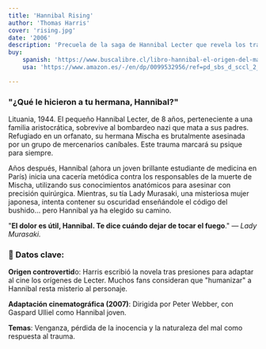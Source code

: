 ```yaml
---
title: 'Hannibal Rising'  
author: 'Thomas Harris'  
cover: 'rising.jpg'  
date: '2006'  
description: 'Precuela de la saga de Hannibal Lecter que revela los traumáticos orígenes del Dr. Lecter durante la Segunda Guerra Mundial y su transformación en el caníbal genial. La novela explora la infancia de Hannibal en Lituania, la muerte de sus padres y el brutal evento que desencadenó su sed de venganza. A diferencia de los libros anteriores, aquí Lecter es el protagonista absoluto, mostrando su evolución desde un niño aristocrático hasta un asesino calculador.'  
buy:  
    spanish: 'https://www.buscalibre.cl/libro-hannibal-el-origen-del-mal-hannibal-rising/9786073834926/p/55575712'  
    usa: 'https://www.amazon.es/-/en/dp/0099532956/ref=pd_sbs_d_sccl_2_2/258-9712495-2706226?psc=1'  

---
```


### "¿Qué le hicieron a tu hermana, Hannibal?"
Lituania, 1944. El pequeño Hannibal Lecter, de 8 años, perteneciente a una familia aristocrática, sobrevive al bombardeo nazi que mata a sus padres. Refugiado en un orfanato, su hermana Mischa es brutalmente asesinada por un grupo de mercenarios caníbales. Este trauma marcará su psique para siempre.

Años después, Hannibal (ahora un joven brillante estudiante de medicina en París) inicia una cacería metódica contra los responsables de la muerte de Mischa, utilizando sus conocimientos anatómicos para asesinar con precisión quirúrgica. Mientras, su tía Lady Murasaki, una misteriosa mujer japonesa, intenta contener su oscuridad enseñándole el código del bushido... pero Hannibal ya ha elegido su camino.

"**El dolor es útil, Hannibal. Te dice cuándo dejar de tocar el fuego**."
— *Lady Murasaki.*

### 📌 Datos clave:
**Origen controvertid**o: Harris escribió la novela tras presiones para adaptar al cine los orígenes de Lecter. Muchos fans consideran que "humanizar" a Hannibal resta misterio al personaje.

**Adaptación cinematográfica (2007)**: Dirigida por Peter Webber, con Gaspard Ulliel como Hannibal joven.

**Temas**: Venganza, pérdida de la inocencia y la naturaleza del mal como respuesta al trauma.
